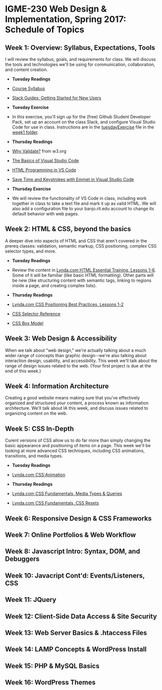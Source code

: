 # IGME-230 Web Design &amp; Implementation, Spring 2017: Schedule of Topics

## Week 1: Overview: Syllabus, Expectations, Tools
I will review the syllabus, goals, and requirements for class. We will discuss the tools and technologies we'll be using for communication, collaboration, and content creation. 

- **Tuesday Readings**
 - [Course Syllabus](README.md)
 - [Slack Guides: Getting Started for New Users](https://get.slack.help/hc/en-us/articles/218080037-Getting-started-for-new-users)

- **Tuesday Exercise**
 - In this exercise, you'll sign up for the (free) Github Student Developer Pack,  set up an account on the class Slack, and configure Visual Studio Code for use in class. Instructions are in the [tuesdayExercise](weekly_materials/week1/tuesdayExercise.md) file in the [week1 folder](weekly_materials/week1/).

- **Thursday Readings**
 - [Why Validate?](https://validator.w3.org/docs/why.html) from w3.org 
 - [The Basics of Visual Studio Code](https://code.visualstudio.com/docs/editor/codebasics)
 - [HTML Programming in VS Code](https://code.visualstudio.com/docs/languages/html)
 - [Save Time and Keystrokes with Emmet in Visual Studio Code](https://devhammer.net/blog/save-time-and-keystrokes-with-emmet-in-visual-studio-code/)

- **Thursday Exercise**
 - We will review the functionality of VS Code in class, including   work together in class to take a text file and mark it up as valid HTML. We will also add a configuration file to your banjo.rit.edu account to change its default behavior with web pages.

## Week 2: HTML & CSS, beyond the basics
A deeper dive into aspects of HTML and CSS that aren't covered in the prereq classes: validation, semantic markup, CSS positioning, complex CSS selector types, and more.

- **Tuesday Readings**
 - Review the content in [Lynda.com HTML Essential Training, Lessons 1-6](https://www.lynda.com/HTML-tutorials/HTML-Essential-Training/170427-2.html?org=rit.edu). Some of it will be familiar (like basic HTML formatting). Other parts will be new (like structuring content with semantic tags, linking to regions inside a page, and creating complex lists). 
 
- **Thursday Readings**
 - [Lynda.com CSS Positioning Best Practices, Lessons 1-2](https://www.lynda.com/CSS-tutorials/positioning-best-practices/47543-2.html?org=rit.edu)
  - [CSS Selector Reference](http://www.w3schools.com/cssref/css_selectors.asp)
  - [CSS Box Model](http://www.w3schools.com/css/css_boxmodel.asp)
  
## Week 3: Web Design & Accessibility
When we talk about "web design," we're actually talking about a much wider range of concepts than graphic design--we're also talking about interaction design, usability, and accessibility. This week we'll talk about the range of design issues related to the web. (Your first project is due at the end of this week.)

## Week 4: Information Architecture
Creating a good website means making sure that you've effectively organized and structured your content, a process known as information architecture. We'll talk about IA this week, and discuss issues related to organizing content on the web. 

## Week 5: CSS In-Depth
Curent versions of CSS allow us to do far more than simply changing the basic appearance and positioning of items on a page. This week we'll be looking at more advanced CSS techniques, including CSS animations, transitions, and media types. 

- **Tuesday Readings**
 - [Lynda.com CSS:Animation](https://www.lynda.com/CSS-tutorials/CSS-Animation/439683-2.html?org=rit.edu)
 
- **Thursday Readings**
 - [Lynda.com CSS Fundamentals, Media Types & Queries](https://www.lynda.com/CSS-tutorials/Media-types-media-queries/417645/484795-4.html?org=rit.edu)
 - [Lynda.com CSS Fundamentals, CSS Resets](https://www.lynda.com/CSS-tutorials/Media-types-media-queries/417645/484795-4.html?org=rit.edu)


## Week 6: Responsive Design & CSS Frameworks
## Week 7: Online Portfolios & Web Workflow 
## Week 8: Javascript Intro: Syntax, DOM, and Debuggers
## Week 10: Javacript Cont'd: Events/Listeners, CSS
## Week 11: JQuery
## Week 12: Client-Side Data Access & Site Security
## Week 13: Web Server Basics & .htaccess Files 
## Week 14: LAMP Concepts & WordPress Install
## Week 15: PHP & MySQL Basics
## Week 16: WordPress Themes
